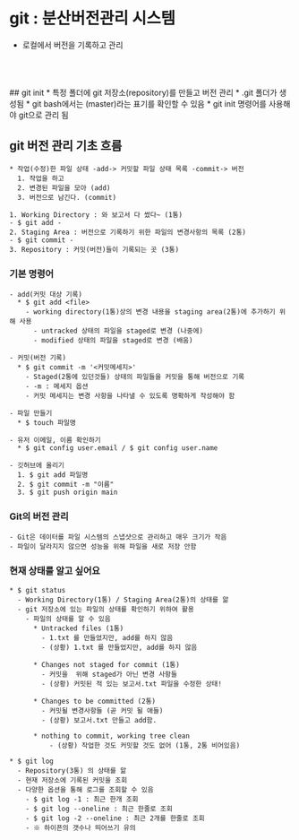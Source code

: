 # git : 분산버전관리 시스템
  - 로컬에서 버전을 기록하고 관리
  <br>
  <br>
  <br>
  ## git init
    * 특정 폴더에 git 저장소(repository)를 만들고 버전 관리
     * .git 폴더가 생성됨
     * git bash에서는 (master)라는 표기를 확인할 수 있음
     * git init 명령어를 사용해야 git으로 관리 됨
  


  ## git 버전 관리 기초 흐름
    * 작업(수정)한 파일 상태 -add-> 커밋할 파일 상태 목록 -commit-> 버전
      1. 작업을 하고
      2. 변경된 파일을 모아 (add)
      3. 버전으로 남긴다. (commit)
    
    1. Working Directory : 와 보고서 다 썼다~ (1통)
    - $ git add -
    2. Staging Area : 버전으로 기록하기 위한 파일의 변경사항의 목록 (2통)
    - $ git commit -
    3. Repository : 커밋(버전)들이 기록되는 곳 (3통)
  ### 기본 명령어
    - add(커밋 대상 기록)
      * $ git add <file>
        - working directory(1통)상의 변경 내용을 staging area(2통)에 추가하기 위해 사용
          - untracked 상태의 파일을 staged로 변경 (나중에)
          - modified 상태의 파일을 staged로 변경 (배움)
    
    - 커밋(버전 기록)
      * $ git commit -m '<커밋메세지>'
        - Staged(2통에 있던것들) 상태의 파일들을 커밋을 통해 버전으로 기록
        - -m : 메세지 옵션
        - 커밋 메세지는 변경 사항을 나타낼 수 있도록 명확하게 작성해야 함
    
    - 파일 만들기
      * $ touch 파일명
    
    - 유저 이메일, 이름 확인하기
      * $ git config user.email / $ git config user.name
    
    - 깃허브에 올리기
      1. $ git add 파일명
      2. $ git commit -m "이름"
      3. $ git push origin main
  ### Git의 버전 관리
    - Git은 데이터를 파일 시스템의 스냅샷으로 관리하고 매우 크기가 작음
    - 파일이 달라지지 않으면 성능을 위해 파일을 새로 저장 안함

  ### 현재 상태를 알고 싶어요
    * $ git status
      - Working Directory(1통) / Staging Area(2통)의 상태를 앎
      - git 저장소에 있는 파일의 상태를 확인하기 위하여 활용
        - 파일의 상태를 알 수 있음
          * Untracked files (1통)
            - 1.txt 를 만들었지만, add를 하지 않음
            - (상황) 1.txt 를 만들었지만, add를 하지 않음
          
          * Changes not staged for commit (1통)
            - 커밋을  위해 staged가 아닌 변경 사항들
            - (상황) 커밋된 적 있는 보고서.txt 파일을 수정한 상태!
          
          * Changes to be committed (2통) 
            - 커밋될 변경사항들 (곧 커밋 될 애들)
            - (상황) 보고서.txt 만들고 add함.
          
          * nothing to commit, working tree clean 
              - (상황) 작업한 것도 커밋할 것도 없어 (1통, 2통 비어있음)
    
    * $ git log
      - Repository(3통) 의 상태를 앎
      - 현재 저장소에 기록된 커밋을 조회
      - 다양한 옵션을 통해 로그를 조회할 수 있음
        - $ git log -1 : 최근 한개 조회
        - $ git log --oneline : 최근 한줄로 조회
        - $ git log -2 --oneline : 최근 2개를 한줄로 조회
        - ※ 하이픈의 갯수나 띄어쓰기 유의


